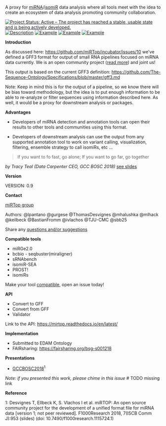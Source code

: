 A proxy for [miRNA](https://en.wikipedia.org/wiki/MicroRNA)/[isomiR](https://en.wikipedia.org/wiki/IsomiR) data analysis where all tools meet with the idea to create an ecosystem of data analysis promoting community collaboration.

[![Project Status: Active – The project has reached a stable, usable state and is being actively developed.](http://www.repostatus.org/badges/latest/active.svg)](http://www.repostatus.org/#active)
[![Description](https://img.shields.io/badge/gff3-definition-yellow.svg)](https://github.com/miRTop/mirGFF3/blob/master/definition.md)
[![Example](https://img.shields.io/badge/gff3-example-green.svg)](https://github.com/miRTop/mirGFF3/blob/master/example.gff)
[![Example](https://img.shields.io/badge/FAIRsharing-accepted-blue.svg)](https://fairsharing.org/bsg-s001218)
[![Example](https://img.shields.io/badge/EDMA-accepted-blue.svg)](http://bioportal.bioontology.org/ontologies/EDAM?p=classes&conceptid=format_3864)



**Introduction**

As discussed here: https://github.com/miRTop/incubator/issues/10 we've defined a GFF3 format for output of small RNA pipelines focused on miRNA data currently. We is an open community project ([read more](http://mirtop.github.io)) and joint us!

This output is based on the current GFF3 definition: https://github.com/The-Sequence-Ontology/Specifications/blob/master/gff3.md

Note: Keep in mind this is for the output of a pipeline, so we know there will be bias toward methodology, but the idea is to put enough information to be able to re-analyze or filter sequences using information described here. As well, it would be a proxy for downstream analysis or packages.

**Advantages**

* Developers of miRNA detection and annotation tools can open their results to other tools and communities using this format.

* Developers of downstream analysis can use the output from any supported annotation tool to work on variant calling, visualization, filtering, ensemble strategy to call isomiRs, etc ...

> If you want to fo fast, go alone;
> If you want to go far, go together

*by Tracy Teal (Data Carpenter CEO, GCC BOSC 2018)* [see slides](https://gccbosc2018.sched.com/event/EQF7/opening-keynote-tracy-k-teal)

**Version**

VERSION: 0.9

**Contact**

[miRTop group](https://mirTop.github.io)

Authors: @lpantano @gurgese @ThomasDesvignes @mhalushka @mlhack @keilbeck @BastianFromm @ivlachos @TJU-CMC @sbb25

Share any [questions and/or suggestions](https://github.com/miRTop/mirGFF3/issues/new)

**Compatible tools**

* miRGe2.0
* bcbio - seqbuster(miraligner)
* sRNAbench
* isomiR-SEA
* PROST!
* isomiRs

Make your tool [compatible](https://github.com/miRTop/mirtop/issues/new), open an issue today!

**API**

* Convert to GFF
* Convert from GFF
* Validator

Link to the API: https://mirtop.readthedocs.io/en/latest/

**Implementation**

* Submitted to EDAM Ontology
* FAIRsharing: https://fairsharing.org/bsg-s001218


**Presentations**

* [GCCBOSC2018](https://f1000research.com/slides/7-953)<sup>1</sup>

*Note: if you presented this work, please chime in this issue* # TODO missing link


**Reference**

1: Desvignes T, EIlbeck K, S. Vlachos I et al. miRTOP: An open source community project for the development of a unified format file for miRNA data [version 1; not peer reviewed]. F1000Research 2018, 7(ISCB Comm J):953 (slides) (doi: 10.7490/f1000research.1115724.1)
